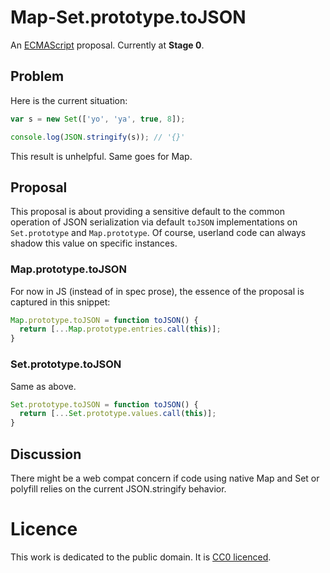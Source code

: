 # Map-Set.prototype.toJSON

An [ECMAScript](https://github.com/tc39/ecma262) proposal. Currently at **Stage 0**.


## Problem

Here is the current situation:

````js
var s = new Set(['yo', 'ya', true, 8]);

console.log(JSON.stringify(s)); // '{}'
````

This result is unhelpful. Same goes for Map.


## Proposal

This proposal is about providing a sensitive default to the common operation of JSON serialization via default `toJSON` implementations on `Set.prototype` and `Map.prototype`. Of course, userland code can always shadow this value on specific instances.

### Map.prototype.toJSON

For now in JS (instead of in spec prose), the essence of the proposal is captured in this snippet:

````js
Map.prototype.toJSON = function toJSON() {
  return [...Map.prototype.entries.call(this)];
}
````

### Set.prototype.toJSON

Same as above.

````js
Set.prototype.toJSON = function toJSON() {
  return [...Set.prototype.values.call(this)];
}
````

## Discussion

There might be a web compat concern if code using native Map and Set or polyfill relies on the current JSON.stringify behavior.


# Licence

This work is dedicated to the public domain. It is [CC0 licenced](https://creativecommons.org/publicdomain/zero/1.0/).
